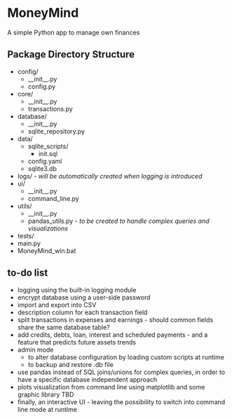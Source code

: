 # MoneyMind
A simple Python app to manage own finances

## Package Directory Structure

- config/
  - \_\_init\_\_.py
  - config.py
- core/
  - \_\_init\_\_.py
  - transactions.py
- database/
  - \_\_init\_\_.py
  - sqlite_repository.py
- data/ 
  - sqlite_scripts/
    - init.sql 
  - config.yaml
  - sqlite3.db
- logs/ - _will be automatically created when logging is introduced_
- ui/
  - \_\_init\_\_.py
  - command_line.py
- utils/
  - \_\_init\_\_.py
  - pandas_utils.py - _to be created to handle complex queries and visualizations_
- tests/
- main.py
- MoneyMind_win.bat

## to-do list
- logging using the built-in logging module 
- encrypt database using a user-side password
- import and export into CSV
- description column for each transaction field
- split transactions in expenses and earnings - should common fields  share the same database table?
- add credits, debts, loan, interest and scheduled payments - and a feature that predicts future assets trends
- admin mode 
  - to alter database configuration by loading custom scripts at runtime
  - to backup and restore .db file
- use pandas instead of SQL joins/unions for complex queries, in order to have a specific database independent approach
- plots visualization from command line using matplotlib and some graphic library TBD
- finally, an interactive UI - leaving the possibility to switch into command line mode at runtime 
